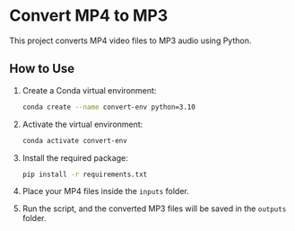 # Convert MP4 to MP3
This project converts MP4 video files to MP3 audio using Python.

## How to Use

1. Create a Conda virtual environment:
   ```bash
   conda create --name convert-env python=3.10
   ```

2. Activate the virtual environment:
   ```bash
   conda activate convert-env
   ```

3. Install the required package:
   ```bash
   pip install -r requirements.txt
   ```

4. Place your MP4 files inside the `inputs` folder.

5. Run the script, and the converted MP3 files will be saved in the `outputs` folder.
